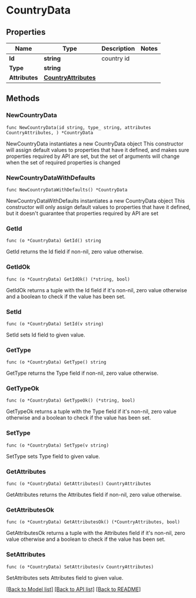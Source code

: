 # CountryData

## Properties

Name | Type | Description | Notes
------------ | ------------- | ------------- | -------------
**Id** | **string** | country id | 
**Type** | **string** |  | 
**Attributes** | [**CountryAttributes**](CountryAttributes.md) |  | 

## Methods

### NewCountryData

`func NewCountryData(id string, type_ string, attributes CountryAttributes, ) *CountryData`

NewCountryData instantiates a new CountryData object
This constructor will assign default values to properties that have it defined,
and makes sure properties required by API are set, but the set of arguments
will change when the set of required properties is changed

### NewCountryDataWithDefaults

`func NewCountryDataWithDefaults() *CountryData`

NewCountryDataWithDefaults instantiates a new CountryData object
This constructor will only assign default values to properties that have it defined,
but it doesn't guarantee that properties required by API are set

### GetId

`func (o *CountryData) GetId() string`

GetId returns the Id field if non-nil, zero value otherwise.

### GetIdOk

`func (o *CountryData) GetIdOk() (*string, bool)`

GetIdOk returns a tuple with the Id field if it's non-nil, zero value otherwise
and a boolean to check if the value has been set.

### SetId

`func (o *CountryData) SetId(v string)`

SetId sets Id field to given value.


### GetType

`func (o *CountryData) GetType() string`

GetType returns the Type field if non-nil, zero value otherwise.

### GetTypeOk

`func (o *CountryData) GetTypeOk() (*string, bool)`

GetTypeOk returns a tuple with the Type field if it's non-nil, zero value otherwise
and a boolean to check if the value has been set.

### SetType

`func (o *CountryData) SetType(v string)`

SetType sets Type field to given value.


### GetAttributes

`func (o *CountryData) GetAttributes() CountryAttributes`

GetAttributes returns the Attributes field if non-nil, zero value otherwise.

### GetAttributesOk

`func (o *CountryData) GetAttributesOk() (*CountryAttributes, bool)`

GetAttributesOk returns a tuple with the Attributes field if it's non-nil, zero value otherwise
and a boolean to check if the value has been set.

### SetAttributes

`func (o *CountryData) SetAttributes(v CountryAttributes)`

SetAttributes sets Attributes field to given value.



[[Back to Model list]](../README.md#documentation-for-models) [[Back to API list]](../README.md#documentation-for-api-endpoints) [[Back to README]](../README.md)


